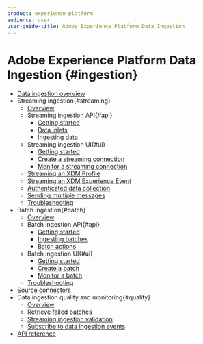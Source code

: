 ```yaml
---
product: experience-platform
audience: user
user-guide-title: Adobe Experience Platform Data Ingestion
---
```


# Adobe Experience Platform Data Ingestion {#ingestion}

- [Data ingestion overview](home.md)
- Streaming ingestion{#streaming}
    - [Overview](streaming-ingestion/overview.md)
    - Streaming ingestion API{#api}
        - [Getting started](streaming-ingestion/developer-guide/getting-started.md)
        - [Data inlets](streaming-ingestion/developer-guide/inlets.md)
        - [Ingesting data](streaming-ingestion/developer-guide/ingesting-data.md)
    - Streaming ingestion UI{#ui}
        - [Getting started](streaming-ingestion/ui-guide/getting-started.md)
        - [Create a streaming connection](streaming-ingestion/ui-guide/create-connection.md)
        - [Monitor a streaming connection](streaming-ingestion/ui-guide/monitor.md)
    - [Streaming an XDM Profile](streaming-ingestion/streaming-profile.md)
    - [Streaming an XDM Experience Event](streaming-ingestion/streaming-event.md)
    - [Authenticated data collection](streaming-ingestion/authenticated-data-collection.md)
    - [Sending multiple messages](streaming-ingestion/sending-multiple-messages.md)
    - [Troubleshooting](streaming-ingestion/troubleshooting.md)
- Batch ingestion{#batch}
    - [Overview](batch-ingestion/overview.md)
    - Batch ingestion API{#api}
        - [Getting started](batch-ingestion/developer-guide/getting-started.md)
        - [Ingesting batches](batch-ingestion/developer-guide/ingest.md)
        - [Batch actions](batch-ingestion/developer-guide/actions.md)
    - Batch ingestion UI{#ui}
        - [Getting started](batch-ingestion/ui-guide/getting-started.md)
        - [Create a batch](batch-ingestion/ui-guide/create.md)
        - [Monitor a batch](batch-ingestion/ui-guide/monitor.md)
    - [Troubleshooting](batch-ingestion/troubleshooting.md)
- [Source connectors](source-connectors.md)
- Data ingestion quality and monitoring{#quality}
    - [Overview](quality/overview.md)
    - [Retrieve failed batches](quality/retrieve-failed-batches.md)
    - [Streaming ingestion validation](quality/streaming-validation.md)
    - [Subscribe to data ingestion events](quality/subscribe-events.md)
- [API reference](https://www.adobe.io/apis/experienceplatform/home/api-reference.html#!acpdr/swagger-specs/ingest-api.yaml)